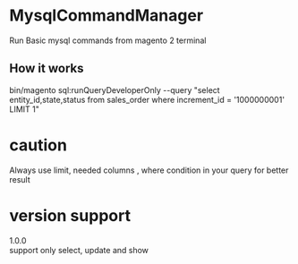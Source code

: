 # MysqlCommandManager

Run Basic mysql commands from magento 2 terminal

## How it works ##

bin/magento sql:runQueryDeveloperOnly --query "select entity_id,state,status from sales_order where increment_id = '1000000001' LIMIT 1"

# caution 
Always use limit, needed columns , where condition in your query for better result

# version support
  1.0.0 <br />
    support only select, update and show

